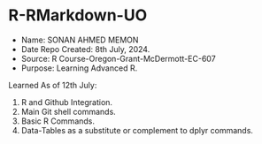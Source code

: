 # R-RMarkdown-UO

- Name: SONAN AHMED MEMON
- Date Repo Created: 8th July, 2024.
- Source: R Course-Oregon-Grant-McDermott-EC-607
- Purpose: Learning Advanced R.

Learned As of 12th July:

1. R and Github Integration.
2. Main Git shell commands.
3. Basic R Commands.
4. Data-Tables as a substitute or complement to dplyr commands.










